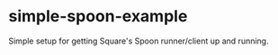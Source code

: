 simple-spoon-example
====================

Simple setup for getting Square's Spoon runner/client up and running.
